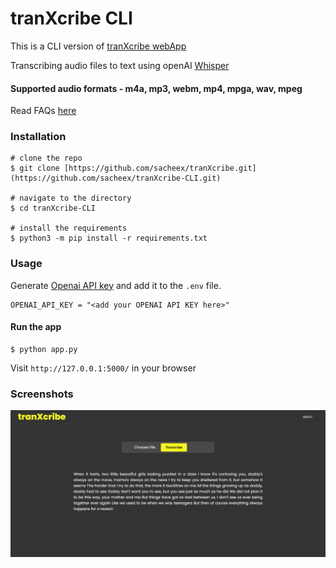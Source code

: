 # tranXcribe CLI

This is a CLI version of [tranXcribe webApp](https://github.com/sacheex/tranXcribe)

Transcribing audio files to text using openAI [Whisper](https://openai.com/research/whisper)
#### Supported audio formats - m4a, mp3, webm, mp4, mpga, wav, mpeg
Read FAQs [here](https://help.openai.com/en/articles/7031512-whisper-api-faq)
### Installation


```console
# clone the repo
$ git clone [https://github.com/sacheex/tranXcribe.git](https://github.com/sacheex/tranXcribe-CLI.git)

# navigate to the directory
$ cd tranXcribe-CLI

# install the requirements
$ python3 -m pip install -r requirements.txt
```

### Usage

Generate [Openai API key](https://platform.openai.com/account/api-keys) and add it to the ```.env``` file.

``` console
OPENAI_API_KEY = "<add your OPENAI API KEY here>"
```

#### Run the app

```console
$ python app.py
```
Visit ```http://127.0.0.1:5000/``` in your browser


### Screenshots

<img src="https://github.com/sacheex/tranXcribe/blob/main/static/images/screencapture-127-0-0-1-5000-generate-2023-05-19-21_24_23.png" alt="Screenshot" width="750px">

